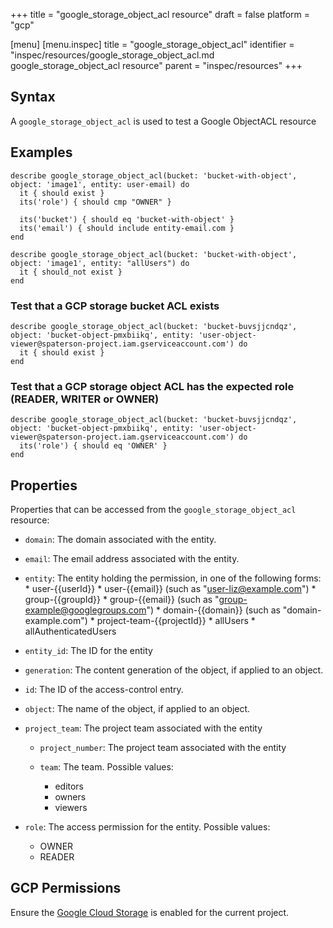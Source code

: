 +++
title = "google_storage_object_acl resource"
draft = false
platform = "gcp"

[menu]
  [menu.inspec]
    title = "google_storage_object_acl"
    identifier = "inspec/resources/google_storage_object_acl.md google_storage_object_acl resource"
    parent = "inspec/resources"
+++


## Syntax
A `google_storage_object_acl` is used to test a Google ObjectACL resource

## Examples
```
describe google_storage_object_acl(bucket: 'bucket-with-object', object: 'image1', entity: user-email) do
  it { should exist }
  its('role') { should cmp "OWNER" }

  its('bucket') { should eq 'bucket-with-object' }
  its('email') { should include entity-email.com }
end

describe google_storage_object_acl(bucket: 'bucket-with-object', object: 'image1', entity: "allUsers") do
  it { should_not exist }
end
```

### Test that a GCP storage bucket ACL exists

    describe google_storage_object_acl(bucket: 'bucket-buvsjjcndqz', object: 'bucket-object-pmxbiikq', entity: 'user-object-viewer@spaterson-project.iam.gserviceaccount.com') do
      it { should exist }
    end

### Test that a GCP storage object ACL has the expected role (READER, WRITER or OWNER)

    describe google_storage_object_acl(bucket: 'bucket-buvsjjcndqz', object: 'bucket-object-pmxbiikq', entity: 'user-object-viewer@spaterson-project.iam.gserviceaccount.com') do
      its('role') { should eq 'OWNER' }
    end

## Properties
Properties that can be accessed from the `google_storage_object_acl` resource:


  * `domain`: The domain associated with the entity.

  * `email`: The email address associated with the entity.

  * `entity`: The entity holding the permission, in one of the following forms:   * user-{{userId}}   * user-{{email}} (such as "user-liz@example.com")   * group-{{groupId}}   * group-{{email}} (such as "group-example@googlegroups.com")   * domain-{{domain}} (such as "domain-example.com")   * project-team-{{projectId}}   * allUsers   * allAuthenticatedUsers

  * `entity_id`: The ID for the entity

  * `generation`: The content generation of the object, if applied to an object.

  * `id`: The ID of the access-control entry.

  * `object`: The name of the object, if applied to an object.

  * `project_team`: The project team associated with the entity

    * `project_number`: The project team associated with the entity

    * `team`: The team.
    Possible values:
      * editors
      * owners
      * viewers

  * `role`: The access permission for the entity.
  Possible values:
    * OWNER
    * READER


## GCP Permissions

Ensure the [Google Cloud Storage](https://console.cloud.google.com/apis/library/storage-component.googleapis.com/) is enabled for the current project.
